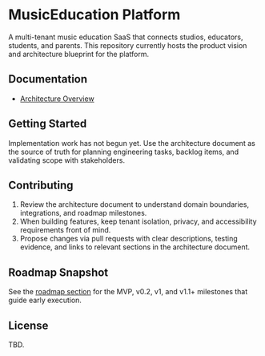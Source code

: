 # MusicEducation Platform

A multi-tenant music education SaaS that connects studios, educators, students, and parents. This repository currently hosts the product vision and architecture blueprint for the platform.

## Documentation
- [Architecture Overview](docs/architecture.md)

## Getting Started
Implementation work has not begun yet. Use the architecture document as the source of truth for planning engineering tasks, backlog items, and validating scope with stakeholders.

## Contributing
1. Review the architecture document to understand domain boundaries, integrations, and roadmap milestones.
2. When building features, keep tenant isolation, privacy, and accessibility requirements front of mind.
3. Propose changes via pull requests with clear descriptions, testing evidence, and links to relevant sections in the architecture document.

## Roadmap Snapshot
See the [roadmap section](docs/architecture.md#roadmap) for the MVP, v0.2, v1, and v1.1+ milestones that guide early execution.

## License
TBD.
